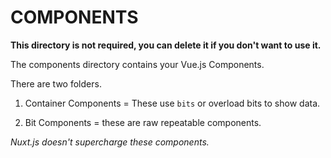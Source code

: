 # COMPONENTS

**This directory is not required, you can delete it if you don't want to use it.**

The components directory contains your Vue.js Components.


There are two folders. 

1. Container Components = These use `bits` or overload bits to show data.

2. Bit Components = these are raw repeatable components. 


_Nuxt.js doesn't supercharge these components._
